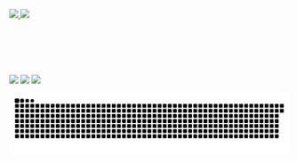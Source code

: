 <div>
  <a href="https://2201157.github.io/Curriculum/">  
  <img height="180em" src="https://github-readme-stats.vercel.app/api?username=2201157&show_icons=true&theme=chartreuse-dark&include_all_commits=true&count_private=true"/>   
  <img height="180em" src="https://github-readme-stats.vercel.app/api/top-langs/?username=2201157&layout=compact&langs_count=16&theme=chartreuse-dark "/>  
</div>
  
<div>
  <div style="margin-top:100px;"> 
  <a href="https://instagram.com/rmasamune_" target="_blank"><img src="https://img.shields.io/badge/-Instagram-%23E4405F?style=for-the-badge&logo=instagram&logoColor=white" target="_blank"></a>
  <a href = "mailto:rodrigoperesum@gmail.com"><img src="https://img.shields.io/badge/-Gmail-%23333?style=for-the-badge&logo=gmail&logoColor=white" target="_blank"></a>
  <a href="https://www.linkedin.com/in/rodrigo-peres-686990215/" target="_blank"><img src="https://img.shields.io/badge/-LinkedIn-%230077B5?style=for-the-badge&logo=linkedin&logoColor=white" target="_blank"></a> 
  
  ![Snake animation](https://github.com/2201157/2201157/blob/output/github-contribution-grid-snake.svg)
  </div>
  
